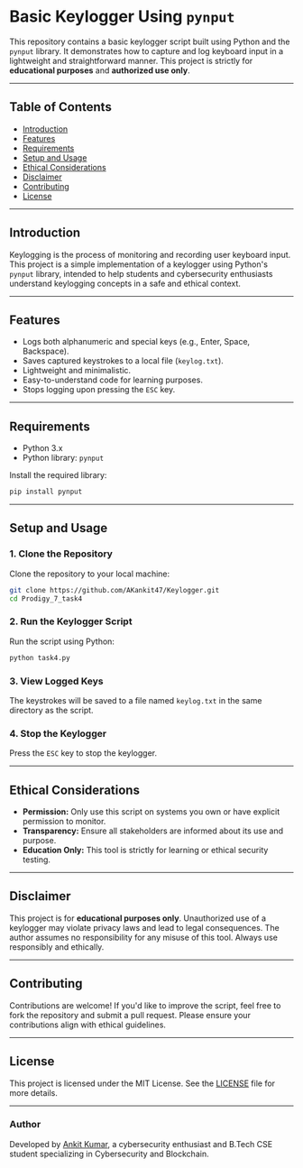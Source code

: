 # **Basic Keylogger Using `pynput`**

This repository contains a basic keylogger script built using Python and the `pynput` library. It demonstrates how to capture and log keyboard input in a lightweight and straightforward manner. This project is strictly for **educational purposes** and **authorized use only**.

---

## **Table of Contents**
- [Introduction](#introduction)
- [Features](#features)
- [Requirements](#requirements)
- [Setup and Usage](#setup-and-usage)
- [Ethical Considerations](#ethical-considerations)
- [Disclaimer](#disclaimer)
- [Contributing](#contributing)
- [License](#license)

---

## **Introduction**
Keylogging is the process of monitoring and recording user keyboard input. This project is a simple implementation of a keylogger using Python's `pynput` library, intended to help students and cybersecurity enthusiasts understand keylogging concepts in a safe and ethical context.

---

## **Features**
- Logs both alphanumeric and special keys (e.g., Enter, Space, Backspace).
- Saves captured keystrokes to a local file (`keylog.txt`).
- Lightweight and minimalistic.
- Easy-to-understand code for learning purposes.
- Stops logging upon pressing the `ESC` key.

---

## **Requirements**
- Python 3.x
- Python library: `pynput`

Install the required library:
```bash
pip install pynput
```

---

## **Setup and Usage**

### **1. Clone the Repository**
Clone the repository to your local machine:
```bash
git clone https://github.com/AKankit47/Keylogger.git
cd Prodigy_7_task4
```

### **2. Run the Keylogger Script**
Run the script using Python:
```bash
python task4.py
```

### **3. View Logged Keys**
The keystrokes will be saved to a file named `keylog.txt` in the same directory as the script.

### **4. Stop the Keylogger**
Press the `ESC` key to stop the keylogger.

---

## **Ethical Considerations**
- **Permission:** Only use this script on systems you own or have explicit permission to monitor.
- **Transparency:** Ensure all stakeholders are informed about its use and purpose.
- **Education Only:** This tool is strictly for learning or ethical security testing.

---

## **Disclaimer**
This project is for **educational purposes only**. Unauthorized use of a keylogger may violate privacy laws and lead to legal consequences. The author assumes no responsibility for any misuse of this tool. Always use responsibly and ethically.

---

## **Contributing**
Contributions are welcome! If you'd like to improve the script, feel free to fork the repository and submit a pull request. Please ensure your contributions align with ethical guidelines.

---

## **License**
This project is licensed under the MIT License. See the [LICENSE](LICENSE) file for more details.

---

### **Author**
Developed by [Ankit Kumar](https://github.com/AKankit47), a cybersecurity enthusiast and B.Tech CSE student specializing in Cybersecurity and Blockchain.

```
